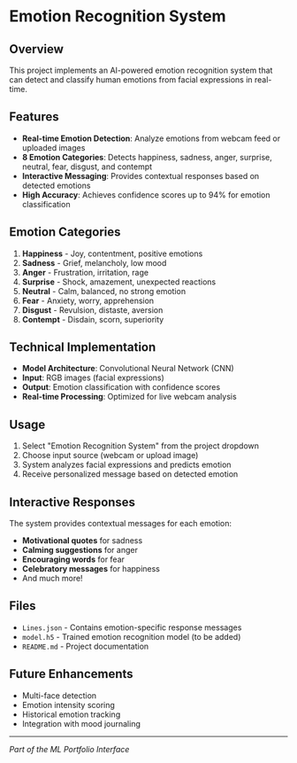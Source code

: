 # Emotion Recognition System

## Overview
This project implements an AI-powered emotion recognition system that can detect and classify human emotions from facial expressions in real-time.

## Features
- **Real-time Emotion Detection**: Analyze emotions from webcam feed or uploaded images
- **8 Emotion Categories**: Detects happiness, sadness, anger, surprise, neutral, fear, disgust, and contempt
- **Interactive Messaging**: Provides contextual responses based on detected emotions
- **High Accuracy**: Achieves confidence scores up to 94% for emotion classification

## Emotion Categories
1. **Happiness** - Joy, contentment, positive emotions
2. **Sadness** - Grief, melancholy, low mood
3. **Anger** - Frustration, irritation, rage
4. **Surprise** - Shock, amazement, unexpected reactions
5. **Neutral** - Calm, balanced, no strong emotion
6. **Fear** - Anxiety, worry, apprehension
7. **Disgust** - Revulsion, distaste, aversion
8. **Contempt** - Disdain, scorn, superiority

## Technical Implementation
- **Model Architecture**: Convolutional Neural Network (CNN)
- **Input**: RGB images (facial expressions)
- **Output**: Emotion classification with confidence scores
- **Real-time Processing**: Optimized for live webcam analysis

## Usage
1. Select "Emotion Recognition System" from the project dropdown
2. Choose input source (webcam or upload image)
3. System analyzes facial expressions and predicts emotion
4. Receive personalized message based on detected emotion

## Interactive Responses
The system provides contextual messages for each emotion:
- **Motivational quotes** for sadness
- **Calming suggestions** for anger
- **Encouraging words** for fear
- **Celebratory messages** for happiness
- And much more!

## Files
- `Lines.json` - Contains emotion-specific response messages
- `model.h5` - Trained emotion recognition model (to be added)
- `README.md` - Project documentation

## Future Enhancements
- Multi-face detection
- Emotion intensity scoring
- Historical emotion tracking
- Integration with mood journaling

---
*Part of the ML Portfolio Interface*
